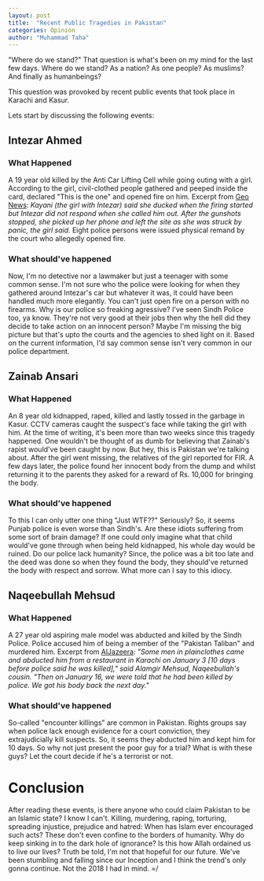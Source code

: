 ```yaml
---
layout: post
title:  "Recent Public Tragedies in Pakistan"
categories: Opinion
author: "Muhammad Taha"
---
```


"Where do we stand?" That question is what's been on my mind for the last few days. Where do we stand? As a nation? As one people? As muslims? And finally as humanbeings?

This question was provoked by recent public events that took place in Karachi and Kasur.

Lets start by discussing the following events:

## Intezar Ahmed
### What Happened
A 19 year old killed by the Anti Car Lifting Cell while going outing with a girl. According to the girl, civil-clothed people gathered and peeped inside the card, declared "This is the
one" and opened fire on him.
Excerpt from [Geo News](https://www.geo.tv/latest/177311-met-intezar-a-week-ago-says-girl-accompanying-karachi-police-shooting-victim):
<cite>Kayani (the girl with Intezar) said she ducked when the firing started but Intezar did not respond when she called him out. After the gunshots stopped, she picked up her phone and left the site as she was struck by panic, the girl said.</cite>
Eight police persons were issued physical remand by the court who allegedly opened fire.

### What should've happened
Now, I'm no detective nor a lawmaker but just a teenager with some common sense. I'm not sure who the police were looking for when they gathered around Intezar's car but whatever it was, it could have been handled much more elegantly. You can't just open fire on a person with no firearms. Why is our police so freaking agressive?
I've seen Sindh Police too, ya know. They're not very good at their jobs then why the hell did they decide to take action on an innocent person?
Maybe I'm missing the big picture but that's upto the courts and the agencies to shed light on it. Based on the current information, I'd say common sense isn't very common in our police department.

## Zainab Ansari
### What Happened
An 8 year old kidnapped, raped, killed and lastly tossed in the garbage in Kasur. CCTV cameras caught the suspect's face while taking the girl with him.
At the time of writing, it's been more than two weeks since this tragedy happened. One wouldn't be thought of as dumb for believing that Zainab's rapist would've been caught by now. 
But hey, this is Pakistan we're talking about. After the girl went missing, the relatives of the girl reported for FIR. A few days later, the police found her innocent body from the dump and whilst returning it to the parents they asked for a reward of Rs. 10,000 for bringing the body.

### What should've happened
To this I can only utter one thing "Just WTF??" Seriously? So, it seems Punjab police is even worse than Sindh's. Are these idiots suffering from some sort of brain damage?
If one could only imagine what that child would've gone through when being held kidnapped, his whole day would be ruined. Do our police lack humanity?
Since, the police was a bit too late and the deed was done so when they found the body, they should've returned the body with respect and sorrow. What more can I say to this idiocy.

## Naqeebullah Mehsud
### What Happened
A 27 year old aspiring male model was abducted and killed by the Sindh Police. Police accused him of being a member of the "Pakistan Taliban" and murdered him.
Excerpt from [AlJazeera](http://www.aljazeera.com/news/2018/01/police-killing-naqeebullah-mehsud-angers-pakistanis-180119081758397.html):
<cite>"Some men in plainclothes came and abducted him from a restaurant in Karachi on January 3 [10 days before police said he was killed]," said Alamgir Mehsud, Naqeebullah's cousin. "Then on January 16, we were told that he had been killed by police. We got his body back the next day."</cite>

### What should've happened
So-called "encounter killings" are common in Pakistan. Rights groups say when police lack enough evidence for a court conviction, they extrajudicially kill suspects.
So, it seems they abducted him and kept him for 10 days. So why not just present the poor guy for a trial? What is with these guys? Let the court decide if he's a terrorist or not. 

# Conclusion
After reading these events, is there anyone who could claim Pakistan to be an Islamic state? I know I can't. Killing, murdering, raping, torturing, spreading injustice, prejudice and hatred: When has Islam ever encouraged such acts?
These don't even confine to the borders of humanity. Why do keep sinking in to the dark hole of ignorance? Is this how Allah ordained us to live our lives? Truth be told, I'm not that hopeful for our future. We've been stumbling and falling since our Inception and I think the trend's only gonna continue.
Not the 2018 I had in mind. =/
